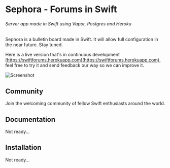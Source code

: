 # Sephora - Forums in Swift
###### Server app made in Swift using Vapor, Postgres and Heroku

Sephora is a bulletin board made in Swift. It will allow full configuration in the near future. Stay tuned.

Here is a live version that's in continuous development [https://swiftforums.herokuapp.com](https://swiftforums.herokuapp.com), feel free to try it and send feedback our way so we can improve it.

![Screenshot](https://raw.githubusercontent.com/kuyawa/Sephora/master/Screenshots/screenshot2.jpg)

## Community

Join the welcoming community of fellow Swift enthusiasts around the world.

## Documentation

Not ready...

## Installation

Not ready...
